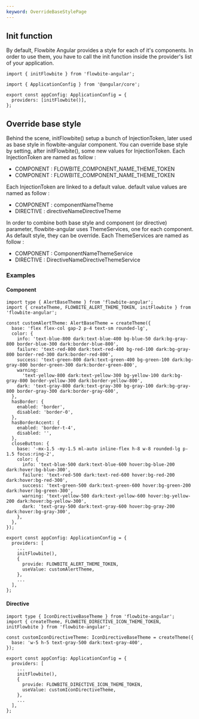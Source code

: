 ```yaml
---
keyword: OverrideBaseStylePage
---
```


## Init function

By default, Flowbite Angular provides a style for each of it's components. In order to use them, you have to call the init function inside the provider's list of your application.

```angular-ts
import { initFlowbite } from 'flowbite-angular';

import { ApplicationConfig } from '@angular/core';

export const appConfig: ApplicationConfig = {
  providers: [initFlowbite()],
};
```

## Override base style

Behind the scene, <span class="docs highlight">initFlowbite()</span> setup a bunch of InjectionToken, later used as base style in flowbite-angular component.
You can override base style by setting, after <span class="docs highlight">initFlowbite()</span>, some new values for <span class="docs highlight">InjectionToken</span>. Each <span class="docs highlight">InjectionToken</span> are named as follow :

- COMPONENT : FLOWBITE\_<span class="docs highlight">COMPONENT_NAME</span>\_THEME_TOKEN
- COMPONENT : FLOWBITE\_<span class="docs highlight">COMPONENT_NAME</span>\_THEME_TOKEN

Each <span class="docs highlight">InjectionToken</span> are linked to a <span class="docs highlight">default value</span>. <span class="docs highlight">default value</span> values are named as follow :

- COMPONENT : <span class="docs highlight">componentName</span>Theme
- DIRECTIVE : <span class="docs highlight">directiveName</span>DirectiveTheme

In order to combine both base style and component (or directive) parameter, flowbite-angular uses <span class="docs highlight">ThemeServices</span>, one for each component. As default style, they can be override. Each <span class="docs highlight">ThemeServices</span> are named as follow :

- COMPONENT : <span class="docs highlight">ComponentName</span>ThemeService
- DIRECTIVE : <span class="docs highlight">DirectiveName</span>DirectiveThemeService

### Examples

#### Component

```angular-ts
import type { AlertBaseTheme } from 'flowbite-angular';
import { createTheme, FLOWBITE_ALERT_THEME_TOKEN, initFlowbite } from 'flowbite-angular';

const customAlertTheme: AlertBaseTheme = createTheme({
  base: 'flex flex-col gap-2 p-4 text-sm rounded-lg',
  color: {
    info: 'text-blue-800 dark:text-blue-400 bg-blue-50 dark:bg-gray-800 border-blue-300 dark:border-blue-800',
    failure: 'text-red-800 dark:text-red-400 bg-red-100 dark:bg-gray-800 border-red-300 dark:border-red-800',
    success: 'text-green-800 dark:text-green-400 bg-green-100 dark:bg-gray-800 border-green-300 dark:border-green-800',
    warning:
      'text-yellow-800 dark:text-yellow-300 bg-yellow-100 dark:bg-gray-800 border-yellow-300 dark:border-yellow-800',
    dark: 'text-gray-800 dark:text-gray-300 bg-gray-100 dark:bg-gray-800 border-gray-300 dark:border-gray-600',
  },
  hasBorder: {
    enabled: 'border',
    disabled: 'border-0',
  },
  hasBorderAccent: {
    enabled: 'border-t-4',
    disabled: '',
  },
  closeButton: {
    base: '-mx-1.5 -my-1.5 ml-auto inline-flex h-8 w-8 rounded-lg p-1.5 focus:ring-2',
    color: {
      info: 'text-blue-500 dark:text-blue-600 hover:bg-blue-200 dark:hover:bg-blue-300',
      failure: 'text-red-500 dark:text-red-600 hover:bg-red-200 dark:hover:bg-red-300',
      success: 'text-green-500 dark:text-green-600 hover:bg-green-200 dark:hover:bg-green-300',
      warning: 'text-yellow-500 dark:text-yellow-600 hover:bg-yellow-200 dark:hover:bg-yellow-300',
      dark: 'text-gray-500 dark:text-gray-600 hover:bg-gray-200 dark:hover:bg-gray-300',
    },
  },
});

export const appConfig: ApplicationConfig = {
  providers: [
    ...
    initFlowbite(),
    {
      provide: FLOWBITE_ALERT_THEME_TOKEN,
      useValue: customAlertTheme,
    },
    ...
  ],
};
```

#### Directive

```angular-ts
import type { IconDirectiveBaseTheme } from 'flowbite-angular';
import { createTheme, FLOWBITE_DIRECTIVE_ICON_THEME_TOKEN, initFlowbite } from 'flowbite-angular';

const customIconDirectiveTheme: IconDirectiveBaseTheme = createTheme({
  base: 'w-5 h-5 text-gray-500 dark:text-gray-400',
});

export const appConfig: ApplicationConfig = {
  providers: [
    ...
    initFlowbite(),
    {
      provide: FLOWBITE_DIRECTIVE_ICON_THEME_TOKEN,
      useValue: customIconDirectiveTheme,
    },
    ...
  ],
};
```
